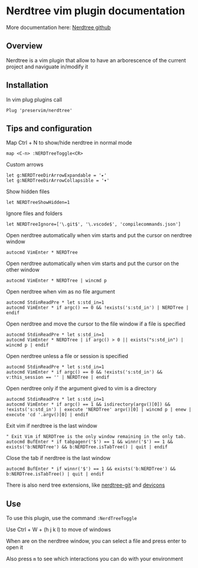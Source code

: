 # Nerdtree vim plugin documentation

More documentation here: [Nerdtree github](https://github.com/preservim/nerdtree)

## Overview

Nerdtree is a vim plugin that allow to have an arborescence of the current project and naviguate in/modify it

## Installation

In vim plug plugins call

```vim
Plug 'preservim/nerdtree'
```

## Tips and configuration

Map Ctrl + N to show/hide nerdtree in normal mode

```vim
map <C-n> :NERDTreeToggle<CR>
```

Custom arrows

```vim
let g:NERDTreeDirArrowExpandable = '▸'
let g:NERDTreeDirArrowCollapsible = '▾'
```

Show hidden files

```vim
let NERDTreeShowHidden=1
```

Ignore files and folders

```vim
let NERDTreeIgnore=['\.git$', '\.vscode$', 'compilecommands.json']
```

Open nerdtree automatically when vim starts and put the cursor on nerdtree window

```vim
autocmd VimEnter * NERDTree
```

Open nerdtree automatically when vim starts and put the cursor on the other window

```vim
autocmd VimEnter * NERDTree | wincmd p
```

Open nerdtree when vim as no file argument

```vim
autocmd StdinReadPre * let s:std_in=1
autocmd VimEnter * if argc() == 0 && !exists('s:std_in') | NERDTree | endif
```

Open nerdtree and move the cursor to the file window if a file is specified

```vim
autocmd StdinReadPre * let s:std_in=1
autocmd VimEnter * NERDTree | if argc() > 0 || exists("s:std_in") | wincmd p | endif
```

Open nerdtree unless a file or session is specified

```vim
autocmd StdinReadPre * let s:std_in=1
autocmd VimEnter * if argc() == 0 && !exists('s:std_in') && v:this_session == '' | NERDTree | endif
```

Open nerdtree only if the argument gived to vim is a directory

```vim
autocmd StdinReadPre * let s:std_in=1
autocmd VimEnter * if argc() == 1 && isdirectory(argv()[0]) && !exists('s:std_in') | execute 'NERDTree' argv()[0] | wincmd p | enew | execute 'cd '.argv()[0] | endif
```

Exit vim if nerdtree is the last window

```vim
" Exit Vim if NERDTree is the only window remaining in the only tab.
autocmd BufEnter * if tabpagenr('$') == 1 && winnr('$') == 1 && exists('b:NERDTree') && b:NERDTree.isTabTree() | quit | endif
```

Close the tab if nerdtree is the last window

```vim
autocmd BufEnter * if winnr('$') == 1 && exists('b:NERDTree') && b:NERDTree.isTabTree() | quit | endif
```

There is also nerd tree extensions, like [nerdtree-git](nerdtree-git.md) and [devicons](vim-devicons.md)

## Use

To use this plugin, use the command `:NerdTreeToggle`

Use Ctrl + W + (h j k l) to move of windows

When are on the nerdtree window, you can select a file and press enter to open it

Also press `m` to see which interactions you can do with your environment

